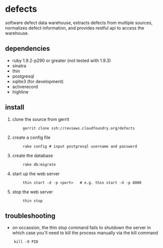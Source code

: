 defects
=======

software defect data warehouse, extracts defects from multiple sources,
normalizes defect information, and provides restful api to access the
warehouse.

dependencies
------------

* ruby 1.9.2-p290 or greater (not tested with 1.9.3)
* sinatra
* thin
* postgresql
* sqlite3 (for development)
* activerecord
* highline

install
-------

1. clone the source from gerrit
```
        gerrit clone ssh://reviews.cloudfoundry.org/defects
```
2. create a config file
```
        rake config # input postgresql username and password
```
3. create the database
```
        rake db:migrate
```
4. start up the web server
```
        thin start -d -p <port>   # e.g. thin start -d -p 8000
```
5. stop the web server
```
        thin stop
```

troubleshooting
---------------

* on occassion, the thin stop command fails to shutdown the server in which
case you'll need to kill the process manually via the kill command
```
    kill -9 PID
```

